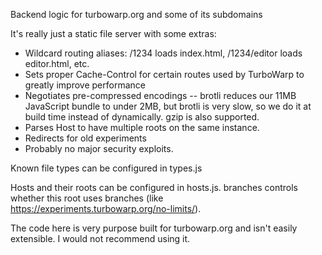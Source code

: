 Backend logic for turbowarp.org and some of its subdomains

It's really just a static file server with some extras:

 - Wildcard routing aliases: /1234 loads index.html, /1234/editor loads editor.html, etc.
 - Sets proper Cache-Control for certain routes used by TurboWarp to greatly improve performance
 - Negotiates pre-compressed encodings -- brotli reduces our 11MB JavaScript bundle to under 2MB, but brotli is very slow, so we do it at build time instead of dynamically. gzip is also supported.
 - Parses Host to have multiple roots on the same instance.
 - Redirects for old experiments
 - Probably no major security exploits.

Known file types can be configured in types.js

Hosts and their roots can be configured in hosts.js. branches controls whether this root uses branches (like https://experiments.turbowarp.org/no-limits/).

The code here is very purpose built for turbowarp.org and isn't easily extensible. I would not recommend using it.
